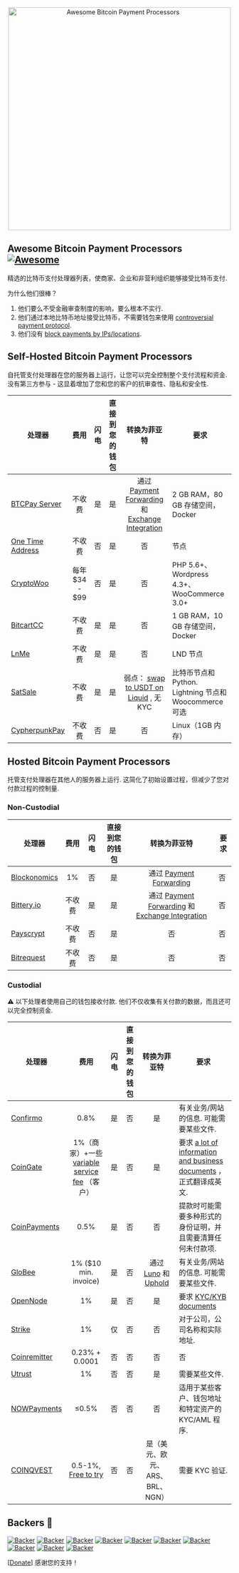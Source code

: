 <div class="github-widget" data-repo="alexk111/awesome-bitcoin-payment-processors"></div>
<div align="center">
<img width="500" src="https://raw.githubusercontent.com/alexk111/awesome-bitcoin-payment-processors/master/media/logo.svg?sanitize=true" alt="Awesome Bitcoin Payment Processors"/>
</div>

## Awesome Bitcoin Payment Processors [![Awesome](https://awesome.re/badge-flat.svg)](https://awesome.re)

精选的比特币支付处理器列表，使商家、企业和非营利组织能够接受比特币支付.

为什么他们很棒？

1. 他们要么不受金融审查制度的影响，要么根本不实行.
2. 他们通过本地比特币地址接受比特币，不需要钱包来使用 [controversial payment protocol](https://blog.samouraiwallet.com/post/169222582782/bitpay-qr-codes-are-no-longer-valid-important).
3. 他们没有 [block payments by IPs/locations](https://twitter.com/alex_kaul/status/1090211252331208705).



## Self-Hosted Bitcoin Payment Processors

自托管支付处理器在您的服务器上运行，让您可以完全控制整个支付流程和资金. 没有第三方参与 - 这显着增加了您和您的客户的抗审查性、隐私和安全性. 

 | 处理器 | 费用 | 闪电 | 直接到您的钱包 | 转换为菲亚特 | 要求 |
| --------- |:----:|:---------:|:-----------------------:|:------------------:| ------------ |
| [BTCPay Server](https://btcpayserver.org/)  | 不收费 | 是 | 是 | 通过 [Payment Forwarding](https://www.blockonomics.co/views/payment_forwarding.html) 和 [Exchange Integration](https://redbtc.org/flows/integrations/kraken-exchange/)  |  2 GB RAM，80 GB 存储空间，Docker |
| [One Time Address](https://github.com/alexk111/One-Time-Address)  | 不收费 | 否 | 是 | 否 | 节点 |
| [CryptoWoo](https://www.cryptowoo.com/)  | 每年 $34 - $99 | 否 | 是 | 否 |  PHP 5.6+、Wordpress 4.3+、WooCommerce 3.0+ |
| [BitcartCC](https://bitcartcc.com)  | 不收费 | 是 | 是 | 否 |  1 GB RAM，10 GB 存储空间，Docker |
| [LnMe](https://github.com/bumi/lnme)  | 不收费 | 是 | 是 | 否 |  LND 节点 |
| [SatSale](https://github.com/nickfarrow/SatSale)  | 不收费 | 是 | 是 | 弱点： [swap to USDT on Liquid](https://github.com/nickfarrow/SatSale/blob/master/config.toml#L82) , 无 KYC | 比特币节点和 Python.  Lightning 节点和 Woocommerce 可选 |
| [CypherpunkPay](https://cypherpunkpay.org/)  | 不收费 | 否 | 是 | 否 |  Linux（1GB 内存）|

## Hosted Bitcoin Payment Processors

托管支付处理器在其他人的服务器上运行. 这简化了初始设置过程，但减少了您对付款过程的控制量.

### Non-Custodial

 | 处理器 | 费用 | 闪电 | 直接到您的钱包 | 转换为菲亚特 | 要求 |
| --------- |:----:|:---------:|:-----------------------:|:------------------:| ------------ |
| [Blockonomics](https://www.blockonomics.co/merchants)  |  1% | 否 | 是 | 通过 [Payment Forwarding](https://www.blockonomics.co/views/payment_forwarding.html)  | 否 |
| [Bittery.io](https://bittery.io/)  | 不收费 | 是 | 是 | 通过 [Payment Forwarding](https://www.blockonomics.co/views/payment_forwarding.html) 和 [Exchange Integration](https://redbtc.org/flows/integrations/kraken-exchange/)  | 否 |
| [Payscrypt](https://payscrypt.com/)  | 不收费 | 否 | 是 | 否 | 否 |
| [Bitrequest](https://bitrequest.io/)  | 不收费 | 否 | 是 | 否 | 否 |

### Custodial

 ⚠ 以下处理者使用自己的钱包接收付款. 他们不仅收集有关付款的数据，而且还可以完全控制资金.

 | 处理器 | 费用 | 闪电 | 直接到您的钱包 | 转换为菲亚特 | 要求 |
| --------- |:----:|:---------:|:-----------------------:|:------------------:| ------------ |
| [Confirmo](https://confirmo.net/)  |  0.8% | 是 | 否 | 是 | 有关业务/网站的信息. 可能需要某些文件.  |
| [CoinGate](https://coingate.com/accept-bitcoin)  |  1%（商家）+一些 [variable service fee](https://support.coingate.com/en/109/why-does-coingate-charge-service-fee)  （客户） | 是 | 否 | 是 | 要求 [a lot of information and business documents](https://blog.coingate.com/2019/05/verify-merchant-account-faq) ，正式翻译成英文.  |
| [CoinPayments](https://www.coinpayments.net/)  |  0.5% | 是 | 否 | 否 | 提款时可能需要多种形式的身份证明，并且需要清算任何未付款项.  |
| [GloBee](https://globee.com/)  |  1% ($10 min. invoice) | 是 | 否 | 通过 [Luno](https://www.luno.com) 和 [Uphold](https://uphold.com/)  | 有关业务/网站的信息. 可能需要某些文件.  |
| [OpenNode](https://www.opennode.co/)  |  1% | 是 | 否 | 是 | 要求 [KYC/KYB documents](https://help.opennode.com/en/articles/3654899-kyc-and-kyb-requirements) |
| [Strike](https://strike.acinq.co/)  |  1% | 仅| 否 | 否 | 对于公司，公司名称和实际地址.  |
| [Coinremitter](https://coinremitter.com/)  |  0.23% + 0.0001 | 否 | 否 | 否 | 否 |
| [Utrust](https://utrust.com/)  |  1% | 否 | 否 | 是 | 需要某些文件.  |
| [NOWPayments](https://nowpayments.io/)  |  ≤0.5% | 否 | 否 | 否 | 适用于某些客户、钱包地址和特定资产的 KYC/AML 程序.  |
| [COINQVEST](https://www.coinqvest.com/) | 0.5-1%, [Free to try](https://www.coinqvest.com/en/pricing)  | 否 | 否 | 是（美元、欧元、ARS、BRL、NGN）| 需要 KYC 验证.  |

## Backers 💝

[![Backer](https://mynode.alexkaul.com/gh-backer/top/0/avatar/60)](https://mynode.alexkaul.com/gh-backer/top/0/profile)
[![Backer](https://mynode.alexkaul.com/gh-backer/top/1/avatar/60)](https://mynode.alexkaul.com/gh-backer/top/1/profile)
[![Backer](https://mynode.alexkaul.com/gh-backer/top/2/avatar/60)](https://mynode.alexkaul.com/gh-backer/top/2/profile)
[![Backer](https://mynode.alexkaul.com/gh-backer/top/3/avatar/60)](https://mynode.alexkaul.com/gh-backer/top/3/profile)
[![Backer](https://mynode.alexkaul.com/gh-backer/top/4/avatar/60)](https://mynode.alexkaul.com/gh-backer/top/4/profile)
[![Backer](https://mynode.alexkaul.com/gh-backer/top/5/avatar/60)](https://mynode.alexkaul.com/gh-backer/top/5/profile)
[![Backer](https://mynode.alexkaul.com/gh-backer/top/6/avatar/60)](https://mynode.alexkaul.com/gh-backer/top/6/profile)
[![Backer](https://mynode.alexkaul.com/gh-backer/top/7/avatar/60)](https://mynode.alexkaul.com/gh-backer/top/7/profile)
[![Backer](https://mynode.alexkaul.com/gh-backer/top/8/avatar/60)](https://mynode.alexkaul.com/gh-backer/top/8/profile)
[![Backer](https://mynode.alexkaul.com/gh-backer/top/9/avatar/60)](https://mynode.alexkaul.com/gh-backer/top/9/profile)

[[Donate](https://mynode.alexkaul.com/gh-donate)] 感谢您的支持！

